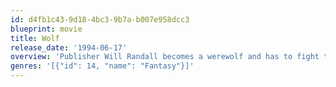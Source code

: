 ```yaml
---
id: d4fb1c43-9d18-4bc3-9b7a-b007e958dcc3
blueprint: movie
title: Wolf
release_date: '1994-06-17'
overview: 'Publisher Will Randall becomes a werewolf and has to fight to keep his job.'
genres: '[{"id": 14, "name": "Fantasy"}]'
---
```

